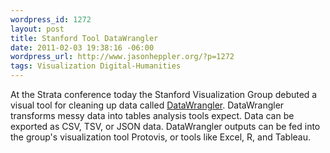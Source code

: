 ```yaml
--- 
wordpress_id: 1272
layout: post
title: Stanford Tool DataWrangler
date: 2011-02-03 19:38:16 -06:00
wordpress_url: http://www.jasonheppler.org/?p=1272
tags: Visualization Digital-Humanities
---
```

At the Strata conference today the Stanford Visualization Group debuted a visual tool for cleaning up data called <a href="http://www.readwriteweb.com/hack/2011/02/datawrangler.php">DataWrangler</a>. DataWrangler transforms messy data into tables analysis tools expect. Data can be exported as CSV, TSV, or JSON data. DataWrangler outputs can be fed into the group's visualization tool Protovis, or tools like Excel, R, and Tableau.
